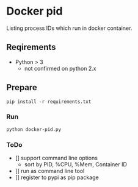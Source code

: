 # Docker pid
Listing process IDs which run in docker container.

## Reqirements
- Python > 3 
  - not confirmed on python 2.x

## Prepare
```
pip install -r requirements.txt
```

### Run
```
python docker-pid.py
```

### ToDo
- [] support command line options
  - sort by PID, %CPU, %Mem, Container ID
- [] run as command line tool
- [] register to pypi as pip package
